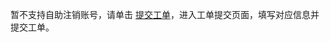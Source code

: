 暂不支持自助注销账号，请单击 [提交工单](https://console.cloud.tencent.com/workorder/category?level1_id=1&level2_id=41&source=0&data_title=%E8%B4%A6%E5%8F%B7%E4%B8%AD%E5%BF%83&level3_id=907&radio_title=%E8%B4%A6%E5%8F%B7%E6%B3%A8%E9%94%80&queue=3024&scene_code=23380&step=2)，进入工单提交页面，填写对应信息并提交工单。
